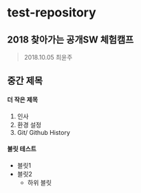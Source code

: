 # test-repository
## 2018 찾아가는 공개SW 체험캠프

> 2018.10.05
> 최윤주

## 중간 제목

#### 더 작은 제목

1. 인사
1. 환경 설정
1. Git/ Github History

#### 불릿 테스트

- 블릿1
- 블릿2
  - 하위 블릿
